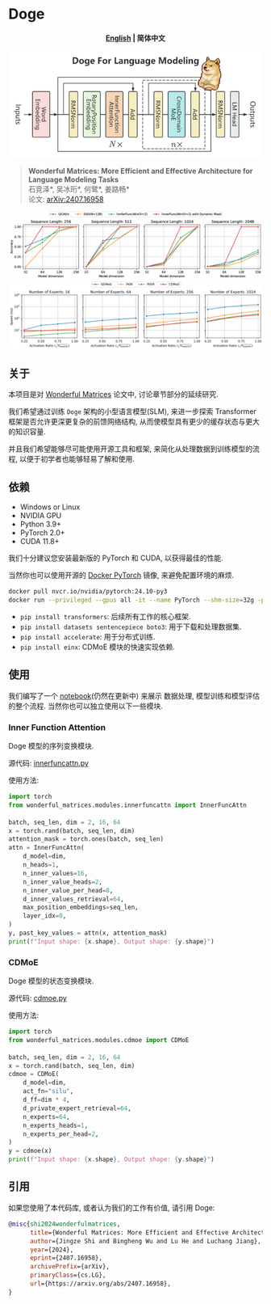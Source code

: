 # Doge

<h4 align="center">
<p>

[English](./README.md) | 简体中文

</p>
</h4>

![Doge](./assets/doge_architecture.png)
> **Wonderful Matrices: More Efficient and Effective Architecture for Language Modeling Tasks**\
> 石竞泽*, 吴冰珩*, 何鹭*, 姜路畅*\
> 论文: [arXiv:2407.16958](https://arxiv.org/abs/2407.16958)


![InnferFuncAttn](./assets/mqar.png)
![CDMoE](./assets/erme.png)


## 关于

本项目是对 [Wonderful Matrices](https://arxiv.org/abs/2407.16958) 论文中, 讨论章节部分的延续研究.

我们希望通过训练 `Doge` 架构的小型语言模型(SLM), 来进一步探索 Transformer 框架是否允许更深更复杂的前馈网络结构, 从而使模型具有更少的缓存状态与更大的知识容量.

并且我们希望能够尽可能使用开源工具和框架, 来简化从处理数据到训练模型的流程, 以便于初学者也能够轻易了解和使用.


## 依赖

- Windows or Linux
- NVIDIA GPU
- Python 3.9+
- PyTorch 2.0+
- CUDA 11.8+

我们十分建议您安装最新版的 PyTorch 和 CUDA, 以获得最佳的性能.

当然你也可以使用开源的 [Docker PyTorch](https://catalog.ngc.nvidia.com/orgs/nvidia/containers/pytorch) 镜像, 来避免配置环境的麻烦.

```bash
docker pull nvcr.io/nvidia/pytorch:24.10-py3
docker run --privileged --gpus all -it --name PyTorch --shm-size=32g -p 8888:8888 -p 6006:6006 --ulimit memlock=-1 --ulimit stack=67108864 -v <你的代码路径>:/workspace -v <你的数据集路径>:/workspace/Doge/datasets nvcr.io/nvidia/pytorch:24.10-py3
```

- `pip install transformers`: 后续所有工作的核心框架.
- `pip install datasets sentencepiece boto3`: 用于下载和处理数据集.
- `pip install accelerate`: 用于分布式训练.
- `pip install einx`: CDMoE 模块的快速实现依赖.


## 使用

我们编写了一个 [notebook](./examples/notebook.ipynb)(仍然在更新中) 来展示 数据处理, 模型训练和模型评估的整个流程. 当然你也可以独立使用以下一些模块.

### Inner Function Attention

Doge 模型的序列变换模块.

源代码: [innerfuncattn.py](./src/wonderful_matrices/modules/innerfuncattn.py)

使用方法:

```python
import torch
from wonderful_matrices.modules.innerfuncattn import InnerFuncAttn

batch, seq_len, dim = 2, 16, 64
x = torch.rand(batch, seq_len, dim)
attention_mask = torch.ones(batch, seq_len)
attn = InnerFuncAttn(
    d_model=dim,
    n_heads=1,
    n_inner_values=16,
    n_inner_value_heads=2,
    n_inner_value_per_head=8,
    d_inner_values_retrieval=64,
    max_position_embeddings=seq_len,
    layer_idx=0,
)
y, past_key_values = attn(x, attention_mask)
print(f"Input shape: {x.shape}, Output shape: {y.shape}")
```

### CDMoE

Doge 模型的状态变换模块.

源代码: [cdmoe.py](./src/wonderful_matrices/modules/cdmoe.py)

使用方法:

```python
import torch
from wonderful_matrices.modules.cdmoe import CDMoE

batch, seq_len, dim = 2, 16, 64
x = torch.rand(batch, seq_len, dim)
cdmoe = CDMoE(
    d_model=dim,
    act_fn="silu",
    d_ff=dim * 4,
    d_private_expert_retrieval=64,
    n_experts=64,
    n_experts_heads=1,
    n_experts_per_head=2,
)
y = cdmoe(x)
print(f"Input shape: {x.shape}, Output shape: {y.shape}")
```


## 引用

如果您使用了本代码库, 或者认为我们的工作有价值, 请引用 Doge:

```bibtex
@misc{shi2024wonderfulmatrices,
      title={Wonderful Matrices: More Efficient and Effective Architecture for Language Modeling Tasks}, 
      author={Jingze Shi and Bingheng Wu and Lu He and Luchang Jiang},
      year={2024},
      eprint={2407.16958},
      archivePrefix={arXiv},
      primaryClass={cs.LG},
      url={https://arxiv.org/abs/2407.16958}, 
}
```